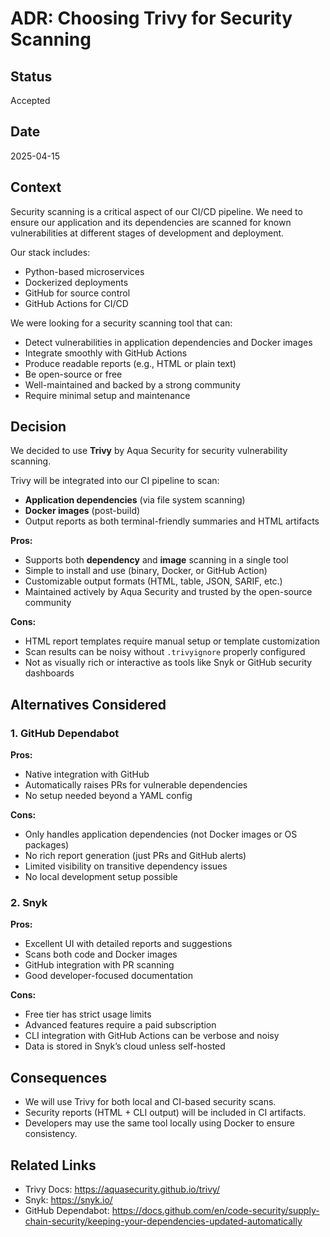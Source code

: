 # ADR: Choosing Trivy for Security Scanning

## Status
Accepted

## Date
2025-04-15

## Context

Security scanning is a critical aspect of our CI/CD pipeline. We need to ensure our application and its dependencies are scanned for known vulnerabilities at different stages of development and deployment.

Our stack includes:

- Python-based microservices
- Dockerized deployments
- GitHub for source control
- GitHub Actions for  CI/CD

We were looking for a security scanning tool that can:

- Detect vulnerabilities in application dependencies and Docker images
- Integrate smoothly with GitHub Actions
- Produce readable reports (e.g., HTML or plain text)
- Be open-source or free
- Well-maintained and backed by a strong community
- Require minimal setup and maintenance

## Decision

We decided to use **Trivy** by Aqua Security for security vulnerability scanning.

Trivy will be integrated into our CI pipeline to scan:

- **Application dependencies** (via file system scanning)
- **Docker images** (post-build)
- Output reports as both terminal-friendly summaries and HTML artifacts

**Pros:**

- Supports both **dependency** and **image** scanning in a single tool
- Simple to install and use (binary, Docker, or GitHub Action)
- Customizable output formats (HTML, table, JSON, SARIF, etc.)
- Maintained actively by Aqua Security and trusted by the open-source community

**Cons:**

- HTML report templates require manual setup or template customization
- Scan results can be noisy without `.trivyignore` properly configured
- Not as visually rich or interactive as tools like Snyk or GitHub security dashboards

## Alternatives Considered

### 1. **GitHub Dependabot**

**Pros:**
- Native integration with GitHub
- Automatically raises PRs for vulnerable dependencies
- No setup needed beyond a YAML config

**Cons:**
- Only handles application dependencies (not Docker images or OS packages)
- No rich report generation (just PRs and GitHub alerts)
- Limited visibility on transitive dependency issues
- No local development setup possible

### 2. **Snyk**

**Pros:**
- Excellent UI with detailed reports and suggestions
- Scans both code and Docker images
- GitHub integration with PR scanning
- Good developer-focused documentation

**Cons:**
- Free tier has strict usage limits
- Advanced features require a paid subscription
- CLI integration with GitHub Actions can be verbose and noisy
- Data is stored in Snyk’s cloud unless self-hosted

## Consequences

- We will use Trivy for both local and CI-based security scans.
- Security reports (HTML + CLI output) will be included in CI artifacts.
- Developers may use the same tool locally using Docker to ensure consistency.

## Related Links

- Trivy Docs: https://aquasecurity.github.io/trivy/
- Snyk: https://snyk.io/
- GitHub Dependabot: https://docs.github.com/en/code-security/supply-chain-security/keeping-your-dependencies-updated-automatically
